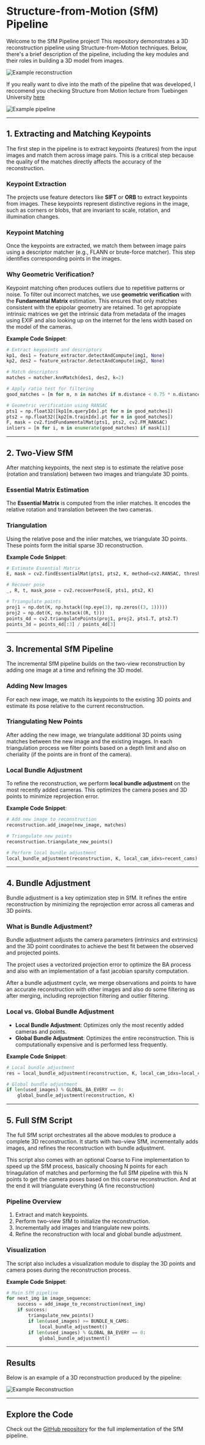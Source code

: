 # Structure-from-Motion (SfM) Pipeline

Welcome to the SfM Pipeline project! This repository demonstrates a 3D reconstruction pipeline using Structure-from-Motion techniques. Below, there's a brief description of the pipeline, including the key modules and their roles in building a 3D model from images.

![Example reconstruction](assets/sfm.gif)

If you really want to dive into the math of the pipeline that was developed, I reccomend you checking Structure from Motion lecture from Tuebingen University [here](https://uni-tuebingen.de/fakultaeten/mathematisch-naturwissenschaftliche-fakultaet/fachbereiche/informatik/lehrstuehle/autonomous-vision/lectures/computer-vision/)

![Example pipeline](assets/images/pipeline.png)

---

## 1. Extracting and Matching Keypoints

The first step in the pipeline is to extract keypoints (features) from the input images and match them across image pairs. This is a critical step because the quality of the matches directly affects the accuracy of the reconstruction.

### Keypoint Extraction
The projects use feature detectors like **SIFT** or **ORB** to extract keypoints from images. These keypoints represent distinctive regions in the image, such as corners or blobs, that are invariant to scale, rotation, and illumination changes.

### Keypoint Matching
Once the keypoints are extracted, we match them between image pairs using a descriptor matcher (e.g., FLANN or brute-force matcher). This step identifies corresponding points in the images.

### Why Geometric Verification?
Keypoint matching often produces outliers due to repetitive patterns or noise. To filter out incorrect matches, we use **geometric verification** with the **Fundamental Matrix** estimation. This ensures that only matches consistent with the epipolar geometry are retained. To get aproppiate intrinsic matrices we get the intrinsic data from metadata of the images using EXIF and also looking up on the internet for the lens width based on the model of the cameras.

**Example Code Snippet**:
```python
# Extract keypoints and descriptors
kp1, des1 = feature_extractor.detectAndCompute(img1, None)
kp2, des2 = feature_extractor.detectAndCompute(img2, None)

# Match descriptors
matches = matcher.knnMatch(des1, des2, k=2)

# Apply ratio test for filtering
good_matches = [m for m, n in matches if m.distance < 0.75 * n.distance]

# Geometric verification using RANSAC
pts1 = np.float32([kp1[m.queryIdx].pt for m in good_matches])
pts2 = np.float32([kp2[m.trainIdx].pt for m in good_matches])
F, mask = cv2.findFundamentalMat(pts1, pts2, cv2.FM_RANSAC)
inliers = [m for i, m in enumerate(good_matches) if mask[i]]
```

---

## 2. Two-View SfM

After matching keypoints, the next step is to estimate the relative pose (rotation and translation) between two images and triangulate 3D points.

### Essential Matrix Estimation
The **Essential Matrix** is computed from the inlier matches. It encodes the relative rotation and translation between the two cameras.

### Triangulation
Using the relative pose and the inlier matches, we triangulate 3D points. These points form the initial sparse 3D reconstruction.

**Example Code Snippet**:
```python
# Estimate Essential Matrix
E, mask = cv2.findEssentialMat(pts1, pts2, K, method=cv2.RANSAC, threshold=1.0)

# Recover pose
_, R, t, mask_pose = cv2.recoverPose(E, pts1, pts2, K)

# Triangulate points
proj1 = np.dot(K, np.hstack((np.eye(3), np.zeros((3, 1)))))
proj2 = np.dot(K, np.hstack((R, t)))
points_4d = cv2.triangulatePoints(proj1, proj2, pts1.T, pts2.T)
points_3d = points_4d[:3] / points_4d[3]
```

---

## 3. Incremental SfM Pipeline

The incremental SfM pipeline builds on the two-view reconstruction by adding one image at a time and refining the 3D model.

### Adding New Images
For each new image, we match its keypoints to the existing 3D points and estimate its pose relative to the current reconstruction.

### Triangulating New Points
After adding the new image, we triangulate additional 3D points using matches between the new image and the existing images. In each triangulation process we filter points based on a depth limit and also on cheriality (if the points are in front of the camera). 

### Local Bundle Adjustment
To refine the reconstruction, we perform **local bundle adjustment** on the most recently added cameras. This optimizes the camera poses and 3D points to minimize reprojection error.

**Example Code Snippet**:
```python
# Add new image to reconstruction
reconstruction.add_image(new_image, matches)

# Triangulate new points
reconstruction.triangulate_new_points()

# Perform local bundle adjustment
local_bundle_adjustment(reconstruction, K, local_cam_idxs=recent_cams)
```

---

## 4. Bundle Adjustment

Bundle adjustment is a key optimization step in SfM. It refines the entire reconstruction by minimizing the reprojection error across all cameras and 3D points.

### What is Bundle Adjustment?
Bundle adjustment adjusts the camera parameters (intrinsics and extrinsics) and the 3D point coordinates to achieve the best fit between the observed and projected points.

The project uses a vectorized projection error to optimize the BA process and also with an implementation of a fast jacobian sparsity computation.

After a bundle adjustment cycle, we merge observations and points to have an accurate reconstruction with other images and also do some filtering as after merging, including reprojection filtering and outlier filtering.

### Local vs. Global Bundle Adjustment
- **Local Bundle Adjustment**: Optimizes only the most recently added cameras and points.
- **Global Bundle Adjustment**: Optimizes the entire reconstruction. This is computationally expensive and is performed less frequently.

**Example Code Snippet**:
```python
# Local bundle adjustment
res = local_bundle_adjustment(reconstruction, K, local_cam_idxs=local_cams)

# Global bundle adjustment
if len(used_images) % GLOBAL_BA_EVERY == 0:
    global_bundle_adjustment(reconstruction, K)
```

---

## 5. Full SfM Script

The full SfM script orchestrates all the above modules to produce a complete 3D reconstruction. It starts with two-view SfM, incrementally adds images, and refines the reconstruction with bundle adjustment.

This script also comes with an optional Coarse to Fine implementation to speed up the SfM process, basically choosing N points for each trinagulation of matches and performing the full SfM pipeline with this N points to get the camera poses based on this coarse reconstruction. And at the end it will triangulate everything (A fine reconstruction)

### Pipeline Overview
1. Extract and match keypoints.
2. Perform two-view SfM to initialize the reconstruction.
3. Incrementally add images and triangulate new points.
4. Refine the reconstruction with local and global bundle adjustment.

### Visualization
The script also includes a visualization module to display the 3D points and camera poses during the reconstruction process.

**Example Code Snippet**:
```python
# Main SfM pipeline
for next_img in image_sequence:
    success = add_image_to_reconstruction(next_img)
    if success:
        triangulate_new_points()
        if len(used_images) >= BUNDLE_N_CAMS:
            local_bundle_adjustment()
        if len(used_images) % GLOBAL_BA_EVERY == 0:
            global_bundle_adjustment()
```

---

## Results

Below is an example of a 3D reconstruction produced by the pipeline:

![Example Reconstruction](assets/images/example.png)

---

## Explore the Code

Check out the [GitHub repository](https://github.com/luisrodolfo10/incremental_sfm) for the full implementation of the SfM pipeline.
